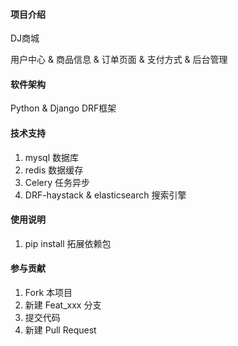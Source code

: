 

#### 项目介绍
DJ商城

用户中心 & 商品信息 & 订单页面 & 支付方式 & 后台管理


#### 软件架构
Python & Django DRF框架




#### 技术支持

1. mysql 数据库
2. redis 数据缓存
3. Celery 任务异步
4. DRF-haystack & elasticsearch 搜索引擎



#### 使用说明

1. pip install 拓展依赖包

#### 参与贡献

1. Fork 本项目
2. 新建 Feat_xxx 分支
3. 提交代码
4. 新建 Pull Request

